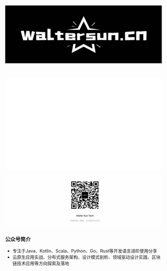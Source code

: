 
<p align="left">
  <img src="./174E82B9-D945-49F9-88BE-9824A10C35FC.png" alt="图片描述" width="820">
</p>

<br/>

![](https://raw.githubusercontent.com/swhmonster/github-stats/master/generated/languages.svg#gh-light-mode-only)

</a>

<p align="left">
  <img src="./wechat_scan.png" alt="图片描述" width="820">
</p>

### 公众号简介
- 专注于Java、Kotlin、Scala、Python、Go、Rust等开发语言进阶使用分享
- 云原生应用实战、分布式服务架构、设计模式剖析、领域驱动设计实践、区块链技术应用等方向探索及落地
